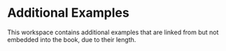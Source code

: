 # Additional Examples

This workspace contains additional examples that are linked from but not embedded into the book, due to their length.
